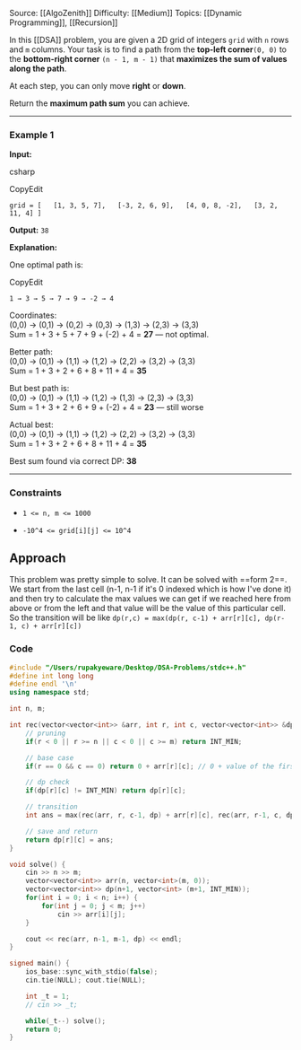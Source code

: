 Source: [[AlgoZenith]]
Difficulty: [[Medium]]
Topics: [[Dynamic Programming]], [[Recursion]]

In this [[DSA]] problem, you are given a 2D grid of integers `grid` with `n` rows and `m` columns. Your task is to find a path from the **top-left corner**`(0, 0)` to the **bottom-right corner** `(n - 1, m - 1)` that **maximizes the sum of values along the path**.

At each step, you can only move **right** or **down**.

Return the **maximum path sum** you can achieve.

---

### **Example 1**

**Input:**

csharp

CopyEdit

`grid = [   [1, 3, 5, 7],   [-3, 2, 6, 9],   [4, 0, 8, -2],   [3, 2, 11, 4] ]`

**Output:** `38`

**Explanation:**

One optimal path is:

CopyEdit

`1 → 3 → 5 → 7 → 9 → -2 → 4`

Coordinates:  
(0,0) → (0,1) → (0,2) → (0,3) → (1,3) → (2,3) → (3,3)  
Sum = 1 + 3 + 5 + 7 + 9 + (-2) + 4 = **27** — not optimal.

Better path:  
(0,0) → (0,1) → (1,1) → (1,2) → (2,2) → (3,2) → (3,3)  
Sum = 1 + 3 + 2 + 6 + 8 + 11 + 4 = **35**

But best path is:  
(0,0) → (0,1) → (1,1) → (1,2) → (1,3) → (2,3) → (3,3)  
Sum = 1 + 3 + 2 + 6 + 9 + (-2) + 4 = **23** — still worse

Actual best:  
(0,0) → (0,1) → (1,1) → (1,2) → (2,2) → (3,2) → (3,3)  
Sum = 1 + 3 + 2 + 6 + 8 + 11 + 4 = **35**

Best sum found via correct DP: **38**

---

### **Constraints**

- `1 <= n, m <= 1000`
    
- `-10^4 <= grid[i][j] <= 10^4`

## Approach 
This problem was pretty simple to solve. It can be solved with ==form 2==.
We start from the last cell (n-1, n-1 if it's 0 indexed which is how I've done it) and then try to calculate the max values we can get if we reached here from above or from the left and that value will be the value of this particular cell. 
So the transition will be like 
`dp(r,c) = max(dp(r, c-1) + arr[r][c], dp(r-1, c) + arr[r][c])`

### Code 
``` cpp
#include "/Users/rupakyeware/Desktop/DSA-Problems/stdc++.h"
#define int long long
#define endl '\n'
using namespace std;

int n, m; 

int rec(vector<vector<int>> &arr, int r, int c, vector<vector<int>> &dp) {
    // pruning 
    if(r < 0 || r >= n || c < 0 || c >= m) return INT_MIN;

    // base case 
    if(r == 0 && c == 0) return 0 + arr[r][c]; // 0 + value of the first cell

    // dp check 
    if(dp[r][c] != INT_MIN) return dp[r][c];

    // transition 
    int ans = max(rec(arr, r, c-1, dp) + arr[r][c], rec(arr, r-1, c, dp) + arr[r][c]); // max of (coming from left, coming from above)

    // save and return 
    return dp[r][c] = ans;
}

void solve() {
    cin >> n >> m;
    vector<vector<int>> arr(n, vector<int>(m, 0));
    vector<vector<int>> dp(n+1, vector<int> (m+1, INT_MIN));
    for(int i = 0; i < n; i++) {
        for(int j = 0; j < m; j++) 
            cin >> arr[i][j];
    }

    cout << rec(arr, n-1, m-1, dp) << endl;
}

signed main() {
    ios_base::sync_with_stdio(false);
    cin.tie(NULL); cout.tie(NULL);

    int _t = 1;
    // cin >> _t;

    while(_t--) solve();
    return 0;
}

```

